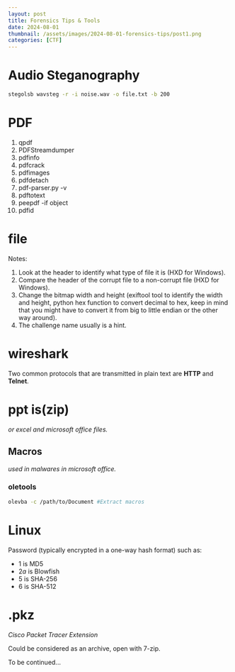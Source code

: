 ```yaml
---
layout: post
title: Forensics Tips & Tools
date: 2024-08-01 
thumbnail: /assets/images/2024-08-01-forensics-tips/post1.png
categories: [CTF]
---
```


# Audio Steganography

```bash
stegolsb wavsteg -r -i noise.wav -o file.txt -b 200
```

# **PDF**

1. qpdf
2. PDFStreamdumper
3. pdfinfo
4. pdfcrack
5. pdfimages
6. pdfdetach
7. pdf-parser.py -v <file>
8. pdftotext
9. peepdf -if <filename>object <value>
10. pdfid

# file

Notes:

1. Look at the header to identify what type of file it is (HXD for Windows).
2. Compare the header of the corrupt file to a non-corrupt file (HXD for Windows).
3. Change the bitmap width and height (exiftool tool to identify the width and height, python hex function to convert decimal to hex, keep in mind that you might have to convert it from big to little endian or the other way around).
4. The challenge name usually is a hint.

# wireshark
Two common protocols that are transmitted in plain text are **HTTP** and **Telnet**.

# ppt is(zip)

*or excel and microsoft office files.*

## Macros

*used in malwares in microsoft office.*

### oletools

```bash
olevba -c /path/to/Document #Extract macros
```

# Linux

Password (typically encrypted in a one-way hash format) such as:

- $1$ is MD5
- $2a$ is Blowfish
- $5$ is SHA-256
- $6$ is SHA-512

# .pkz

*Cisco Packet Tracer Extension*

Could be considered as an archive, open with 7-zip.

To be continued...